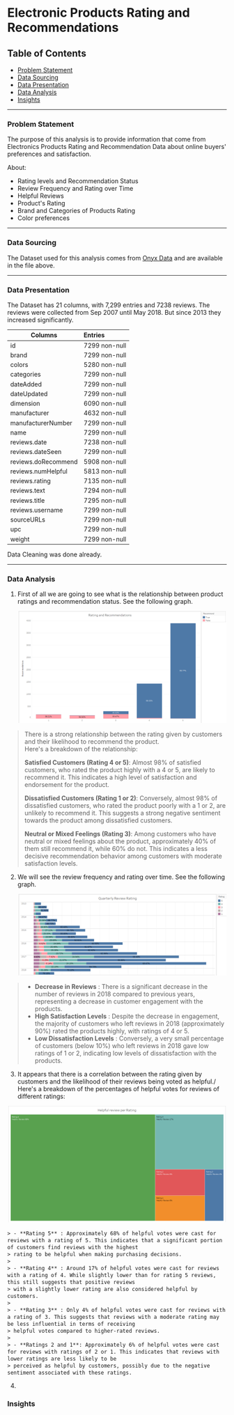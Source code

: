 # Electronic Products Rating and Recommendations

## Table of Contents

* [Problem Statement](#problem-statement)
* [Data Sourcing](#data-sourcing)
* [Data Presentation](#data-presentation)
* [Data Analysis](#data-analysis)
* [Insights](#insights)

- - - -

### Problem Statement

The purpose of this analysis is to provide information that come from Electronics Products Rating and Recommendation Data 
about online buyers' preferences and satisfaction.

About:
* Rating levels and Recommendation Status
* Review Frequency and Rating over Time
* Helpful Reviews
* Product's Rating
* Brand and Categories of Products Rating
* Color preferences

- - - -


### Data Sourcing

The Dataset used for this analysis comes from [Onyx Data](https://onyxdata.co.uk/data-dna-dataset-challenge/) and are available in the file above.

- - - -

### Data Presentation
The Dataset has 21 columns, with 7,299 entries and 7238 reviews.
The reviews were collected from Sep 2007 until May 2018. But since 2013 they increased significantly.

| Columns              | Entries            | 
| ----------------     |:-----------------  |
| id                   | 7299 non-null      |
| brand                | 7299 non-null      |
| colors               | 5280 non-null      |
| categories           | 7299 non-null      |
| dateAdded            | 7299 non-null      |
| dateUpdated          | 7299 non-null      |
| dimension            | 6090 non-null      |
| manufacturer         | 4632 non-null      |
| manufacturerNumber   | 7299 non-null      |
| name                 | 7299 non-null      |
| reviews.date         | 7238 non-null      |
| reviews.dateSeen     | 7299 non-null      |
| reviews.doRecommend  | 5908 non-null      |
| reviews.numHelpful   | 5813 non-null      |
| reviews.rating       | 7135 non-null      |
| reviews.text         | 7294 non-null      |
| reviews.title        | 7295 non-null      |
| reviews.username     | 7299 non-null      |
| sourceURLs           | 7299 non-null      |
| upc                  | 7299 non-null      |
| weight               | 7299 non-null      |
 
 
Data Cleaning was done already.

- - - -

### Data Analysis


1. First of all we are going to see what is the relationship between product ratings and recommendation status.
   See the following graph.

   ![alt text](https://github.com/RoulaNtinou/ElectronicProductsRecommendations-Tableau/blob/0ed57382bea835e78425e1e254db6011e5db4d9e/RatingRecommendations.png)

  > There is a strong relationship between the rating given by customers and their likelihood to recommend the product.                                                         
  > Here's a breakdown of the relationship:
  >
  >
  > **Satisfied Customers (Rating 4 or 5)**:
  > Almost 98% of satisfied customers, who rated the product highly with a 4 or 5, are likely to recommend it. This indicates a high level of satisfaction and endorsement for the 
  > product.
  >
  > **Dissatisfied Customers (Rating 1 or 2)**:
  > Conversely, almost 98% of dissatisfied customers, who rated the product poorly with a 1 or 2, are unlikely to recommend it. This suggests a strong negative sentiment towards the 
  > product among dissatisfied customers.
  >
  > **Neutral or Mixed Feelings (Rating 3)**:
  > Among customers who have neutral or mixed feelings about the product, approximately 40% of them still recommend it, while 60% do not. This indicates a less decisive recommendation 
  > behavior among customers with moderate satisfaction levels.





2. We will see the review frequency and rating over time.
   See the following graph.

   ![alt text](https://github.com/RoulaNtinou/ElectronicProductsRecommendations-Tableau/blob/e2e8856ec1615a005fb8cc8a8d3a8f3e81784ecd/QuarterlyReviewRating.png)


  > - **Decrease in Reviews** : There is a significant decrease in the number of reviews in 2018 compared to previous years, representing a decrease in customer engagement with the 
  > products.
  > - **High Satisfaction Levels** : Despite the decrease in engagement, the majority of customers who left reviews in 2018 (approximately 90%) rated the products highly, with ratings 
  > of 4 or 5.
  > - **Low Dissatisfaction Levels** : Conversely, a very small percentage of customers (below 10%) who left reviews in 2018 gave low ratings of 1 or 2, indicating low levels of 
  > dissatisfaction with the products.
 
    





3.  It appears that there is a correlation between the rating given by customers and the likelihood of their reviews being voted as helpful./
    Here's a breakdown of the percentages of helpful votes for reviews of different ratings:

   ![alt text](https://github.com/RoulaNtinou/ElectronicProductsRecommendations-Tableau/blob/a35f88d78db92ec673af3b6eb0eda146f90b9498/HelpfulReviewPorRating.png)
   

    > - **Rating 5** : Approximately 68% of helpful votes were cast for reviews with a rating of 5. This indicates that a significant portion of customers find reviews with the highest 
    > rating to be helpful when making purchasing decisions.
    >
    > - **Rating 4** : Around 17% of helpful votes were cast for reviews with a rating of 4. While slightly lower than for rating 5 reviews, this still suggests that positive reviews 
    > with a slightly lower rating are also considered helpful by customers.
    > 
    > - **Rating 3** : Only 4% of helpful votes were cast for reviews with a rating of 3. This suggests that reviews with a moderate rating may be less influential in terms of receiving 
    > helpful votes compared to higher-rated reviews.
    >
    > - **Ratings 2 and 1**: Approximately 6% of helpful votes were cast for reviews with ratings of 2 or 1. This indicates that reviews with lower ratings are less likely to be 
    > perceived as helpful by customers, possibly due to the negative sentiment associated with these ratings.



4. 













   









































### Insights
